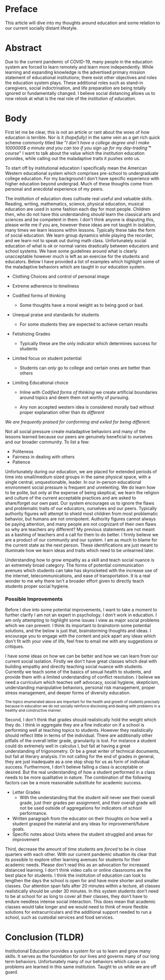
# Preface



This article will dive into my thoughts around education and some relation to our current socially distant lifestyle.



# Abstract



Due to the current pandemic of COVID-19, many people in the education system are forced to learn remotely and learn more independently.  While learning and expanding knowledge is the advertised primary mission statement of educational institutions; there exist other objectives and roles the education system plays. These additional roles such as stand-in caregivers, social indoctrination, and life preparation are being totally ignored or fundamentally changed. I believe social distancing allows us to now relook at what is the real role of the <em>institution of education.</em>  







# Body


First let me be clear, this is not an article or rant about the woes of how education is terrible. Nor is it _(hopefully)_ in the same vein as a get rich quick scheme commonly titled like "<em>I don't have a college degree and I make 1000000$ a minute and you can too if you sign up for my day-trading</em><strong> ™</strong> <em>course</em>" I want to talk about the value which the <em>institution</em> education provides, while calling out the maladaptive traits it pushes onto us. 



To start off by institutional education I specifically mean the American Western educational system which comprises pre-school to undergraduate college education.  For my background I don't have specific experience with higher education beyond undergrad. Much of these thoughts come from personal and anecdotal experience of my peers. 

The institution of education does cultivate real useful and valuable skills. Reading, writing, mathematics, science, physical education, musical education are used in some fashion each day for most people. Children then, who do not have this understanding <em>should</em> learn the classical arts and sciences and be competent in them. I don't think anyone is disputing this, please write me if you are, however these ideas are not taught in isolation, many times we learn lessons within lessons. Typically these take the form of social education. We learn group dynamics while playing the recorder, and we learn not to speak out during math class. Unfortunately social education of what is _ok_ or normal varies drastically between educators and school systems. We have some guidelines around what is clearly unacceptable however much is left as an exercise for the students and educators. Below I have provided a list of examples which highlight some of the maladaptive behaviors which are taught in our education system. 

* Clothing Choices and control of personal image  


* Extreme adherence to timeliness    

* Codified forms of thinking   
  * Some thoughts have a moral weight as to being good or bad.  
    
* Unequal praise and standards for students   
  * For some students they are expected to achieve certain results  


* Fetishizing Grades   
  * Typically these are the only indicator which determines success for students   
  
* Limited focus on student potential   

  * Students can _only_ go to college and certain ones are better than others  
  
* Limiting Educational choice  


  * Inline with _Codified forms of thinking_ we create artificial boundaries around topics and deem them not worthy of pursuing.  
  
  * Any non accepted western idea is considered morally bad without proper explanation other than _its different_   


_We are frequently praised for conforming and exiled for being different._

Not all social pressure create maladaptive behaviors and many of the lessons learned because our peers are genuinely beneficial to ourselves and our broader community. To list a few: 
* Politeness 
* Fairness in dealing with others
* Patience 

Unfortunately during our education, we are placed for extended periods of time into small/medium sized groups in the same physical space, with a single central, unquestionable, leader. In our in-person educational environment social pressure is frequent and unrelenting. We do learn how to be polite, but only at the expense of being skeptical, we learn the religion and culture of the current acceptable practices and are asked to share/forget our own past. Our system encourages us to ignore the flaws and problematic traits of our educators, ourselves and our peers. Typically authority figures will attempt to shield most children from most problematic behavior, but humans are not omnipotent. Authority figures cannot always be paying attention, and many people are not cognizant of their own flaws so why are teachers any different? My previous statements are not meant as a bashing of teachers and a call for them to do better. I firmly believe we are a product of our community and our system. I am as much to blame for the current state as the next person. These identifications are just meant to illuminate how we learn ideas and traits which need to be unlearned later.

Understanding how to grow empathy as a skill and teach social nuance is an extremely broad category. The forms of potential communication avenues which students can take has skyrocketed with the increase use of the internet, telecommunications, and ease of transportation. It is a real wonder to me why there isn't a broader effort given to directly teach students proper social hygiene. 



### Possible Improvements 

Before I dive into some potential improvements, I want to take a moment to further clarify I am not an expert in psychology. I don't work in education. I am only attempting to highlight some issues I view as major social problems which we can prevent. I think its important to brainstorm some potential solutions, and the below is just that, brainstorming thoughts and ideas. I encourage you to engage with the content and pick apart any ideas which don't fit with your view of life, feel free to email me with any suggestions or critiques.

I have some ideas on how we can be better and how we can learn from our current social isolation. Firstly we don't have great classes which deal with building empathy and directly teaching social nuance with students. Currently we teach some of the basics of sexual health to students, and provide them with a limited understanding of conflict resolution. I believe we need a curriculum which teaches self advocacy, social hygiene,  skepticism, understanding manipulative behaviors, personal risk management,  proper stress management, and deeper forms of diversity education.

<sub>The topics enumerated above are important for the health and growth of students precisely because in education we do not socially reinforce disclosing and dealing with problems in a healthy and constructive manner.</sub> 

Second, I don't think that grades should realistically hold the weight which they do. I think in aggregate they are a fine indicator on if a school is performing well at teaching topics to students. However they realistically should reflect little in terms of the individual. There are additionally other pitfalls of the overall letter grade, granularity is lost. For instance a student could do extremely well in calculus I, but fail at having a great understanding of trigonometry. Or be a great writer of technical documents, but fail at literary analysis. I'm not calling for the end of grades in general, they are just inadequate as a one stop shop for us as form of individual success. Furthermore, I don't believe failing a class is acceptable or desired. But the real understanding of how a student performed in a class needs to be more qualitative in nature. The combination of the following factors can be a more reasonable substitute for academic success. 

* Letter Grades 
  * With the understanding that the student will never see their overall grade, just their grades per assignment, and their overall grade will not be used outside of aggregations for indicators of school performance. 
* Written paragraph from the educator on their thoughts on how well a student grasped the material and any ideas for improvement/future goals. 
* Specific notes about Units where the student struggled and areas for improvement 
  

Third, decrease the amount of time students are _forced_ to be in close quarters with each other. With our current pandemic situation its clear that its possible to explore other learning avenues for students for their academic needs. Please don't read this as an advocation for increased distanced learning. I don't think video calls or online classrooms are the best place for students. I think the institution of education can look to lengthen the days the school is open for and have more shorter and smaller classes. Our attention span falls after 20 minutes within a lecture, all classes realistically should be under 30 minutes. In this system students don't need to be at school for as long to cover all their classes, they don't have to endure needless intense social interaction. This does mean that academic classes would take longer and we would need to think of more flexible solutions for extracurriculars and the additional support needed to run a school, such as custodial services and food services. 


# Conclusion (TLDR)

Institutional Education provides a system for us to learn and grow many skills. It serves as the foundation for our lives and governs many of our long term behaviors. Unfortunately many of our behaviors which cause us problems are learned in this same institution. Taught to us while we are off guard.  




